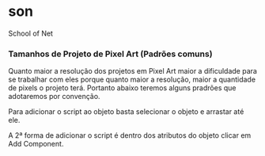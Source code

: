 # son
School of Net


### Tamanhos de Projeto de Pixel Art (Padrões comuns)

Quanto maior a resolução dos projetos em Pixel Art maior a dificuldade para
se trabalhar com eles porque quanto maior a resolução, maior a quantidade
de pixels o projeto terá. Portanto abaixo teremos alguns pradrões
que adotaremos por convenção.

Para adicionar o script ao objeto basta selecionar o objeto e arrastar
até ele.

A 2ª forma de adicionar o script é dentro dos atributos do objeto
clicar em Add Component.
